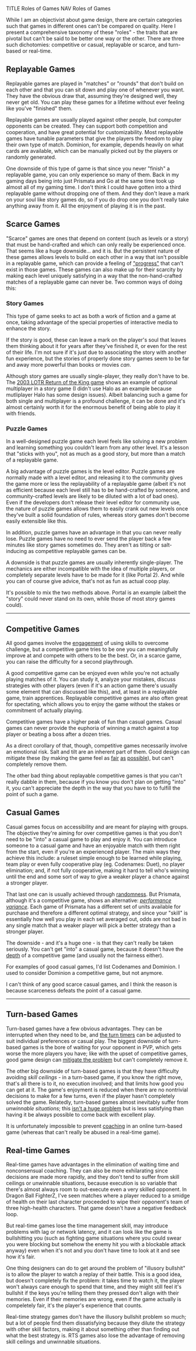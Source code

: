 TITLE Roles of Games
NAV Roles of Games

While I am an objectivist about game design, there are certain categories such that games in different ones can't be compared on quality. Here I present a comprehensive taxonomy of these "roles" - the traits that are pivotal but can't be said to be better one way or the other. There are three such dichotomies: competitive or casual, replayable or scarce, and turn-based or real-time.

## Replayable Games

Replayable games are played in "matches" or "rounds" that don't build on each other and that you can sit down and play one of whenever you want. They have the obvious draw that, assuming they're designed well, they never get old. You can play these games for a lifetime without ever feeling like you've "finished" them.

Replayable games are usually played against other people, but computer opponents can be created. They can support both competition and cooperation, and have great potential for customizability. Most replayable games have tunable parameters that give the players the freedom to play their own type of match. Dominion, for example, depends heavily on what cards are available, which can be manually picked out by the players or randomly generated.

One downside of this type of game is that since you never "finish" a replayable game, you can only experience so many of them. Back in my gaming days being into just Prismata and Go at the same time took up almost all of my gaming time. I don't think I could have gotten into a third replayable game without dropping one of them. And they don't leave a mark on your soul like story games do, so if you do drop one you don't really take anything away from it. All the enjoyment of playing it is in the past.

## Scarce Games

"Scarce" games are ones that depend on content (such as levels or a story) that must be hand-crafted and which can only really be experienced once. That seems like a huge downside... and it is. But the persistent nature of these games allows levels to build on each other in a way that isn't possible in a replayable game, which can provide a feeling of ["progress"](/protagonism/emotions) that can't exist in those games. These games can also make up for their scarcity by making each level uniquely satisfying in a way that the non-hand-crafted matches of a replayable game can never be. Two common ways of doing this:

<div class="indent">

### Story Games

This type of game seeks to act as both a work of fiction and a game at once, taking advantage of the special properties of interactive media to enhance the story.

If the story is good, these can leave a mark on the player's soul that leaves them thinking about it for years after they've finished it, or even for the rest of their life. I'm not sure if it's just due to associating the story with another fun experience, but the stories of properly done story games seem to be far and away more powerful than books or movies *can*.

Although story games are usually single-player, they really don't have to be. The [2003 LOTR Return of the King game](https://en.wikipedia.org/wiki/The_Lord_of_the_Rings:_The_Return_of_the_King_(video_game)) shows an example of optional multiplayer in a story game (I didn't use Halo as an example because mutliplayer Halo has some design issues). Albeit balancing such a game for both single and multiplayer is a profound challenge, it can be done and it's almost certainly worth it for the enormous benefit of being able to play it with friends.

### Puzzle Games

In a well-designed puzzle game each level feels like solving a new problem and learning something you couldn't learn from any other level. It's a lesson that "sticks with you", not as much as a good story, but more than a match of a replayable game.

A big advantage of puzzle games is the level editor. Puzzle games are normally made with a level editor, and releasing it to the community gives the game more or less the replayability of a replayable game (albeit it's not as efficient because each level still has to be hand-crafted by someone, and community-crafted levels are likely to be diluted with a lot of bad ones). Even if the developers don't release their level editor for community use, the nature of puzzle games allows them to easily crank out new levels once they've built a solid foundation of rules, whereas story games don't become easily extensible like this.

In addition, puzzle games have an advantage in that you can never really lose. Puzzle games have no need to ever send the player back a few minutes like story games sometimes do. They aren't as tilting or salt-inducing as competitive replayable games can be.

A downside is that puzzle games are usually inherently single-player. The mechanics are either incompatible with the idea of multiple players, or completely separate levels have to be made for it (like Portal 2). And while you can of course give advice, that's not as fun as actual coop play.
	
</div>

It's possible to mix the two methods above. Portal is an example (albeit the "story" could never stand on its own, while those of most story games could).

---

## Competitive Games

All good games involve the [engagement](/protagonism/emotions) of using skills to overcome challenge, but a competitive game tries to be one you can meaningfully improve at and compete with others to be the best. Or, in a scarce game, you can raise the difficulty for a second playthrough.

A good competitive game can be enjoyed even while you're not actually playing matches of it. You can study it, analyze your mistakes, discuss strategies with other players (even if it's an action game there's usually some element that can discussed like this), and, at least in a replayable game, train apprentices. Replayable competitive games are also often great for spectating, which allows you to enjoy the game without the stakes or commitment of actually playing.

Competitive games have a higher peak of fun than casual games. Casual games can never provide the euphoria of winning a match against a top player or beating a boss after a dozen tries.

As a direct corollary of that, though, competitive games necessarily involve an emotional risk. Salt and tilt are an inherent part of them. Good design can mitigate these (by making the game feel as [fair](punishment) [as](trial_and_error) [possible](cheap_difficulty)), but can't completely remove them.

The other bad thing about replayable competitive games is that you can't really dabble in them, because if you know you don't plan on getting "into" it, you can't appreciate the depth in the way that you have to to fulfill the point of such a game.

## Casual Games

Casual games focus on accessibility and are meant for playing with groups. The objective they're aiming for over competitive games is that you don't need to be "into" a casual game to play and enjoy it. You can introduce someone to a casual game and have an enjoyable match with them right from the start, even if you're an experienced player. The main ways they achieve this include: a ruleset simple enough to be learned while playing, team play or even fully cooperative play (eg. Codenames: Duet), no player elimination; and, if not fully cooperative, making it hard to tell who's winning until the end and some sort of way to give a weaker player a chance against a stronger player.

That last one can is usually achieved through [randomness](rng). But Prismata, although it's a competitive game, shows an alternative: [*performance variance*](deterministic_variety). Each game of Prismata has a different set of units available for purchase and therefore a different optimal strategy, and since your "skill" is essentially how well you play in each set averaged out, odds are not bad in any single match that a weaker player will pick a better strategy than a stronger player.

The downside - and it's a huge one - is that they can't really be taken seriously. You can't get "into" a casual game, because it doesn't have the [depth](depth) of a competitive game (and usually not the fairness either).

For examples of good casual games, I'd list Codenames and Dominion. I used to consider Dominion a competitive game, but not anymore.

I can't think of any good scarce casual games, and I think the reason is because scarceness defeats the point of a casual game.

---

## Turn-based Games

Turn-based games have a few obvious advantages. They can be interrupted when they need to be, and [the turn timers](turn_timers) can be adjusted to suit individual preferences or casual play. The biggest downside of turn-based games is the bore of waiting for your opponent in PVP, which gets worse the more players you have; like with the upset of competitive games, good game design can [mitigate the problem](turn_waiting) but can't completely remove it.

The other big downside of turn-based games is that they have difficulty avoiding *skill ceilings* - in a turn-based game, if you know the right move, that's all there is to it, no execution involved; and that limits how good you can get at it. The game's enjoyment is reduced when there are no nontrivial decisions to make for a few turns, even if the player hasn't completely solved the game. Relatedly, turn-based games almost inevitably suffer from *unwinnable situations*; this [isn't a huge problem](feedback_loops) but is less satisfying than having it be always possible to come back with excellent play.

It is unfortunately impossible to prevent [coaching](/protagonism/coaching) in an online turn-based game (whereas that can't really be abused in a real-time game).

## Real-time Games

Real-time games have advantages in the elimination of waiting time and nonconsensual coaching. They can also be more exhilarating since decisions are made more rapidly, and they don't tend to suffer from skill ceilings or unwinnable situations, because execution is so variable that there's almost always room to out-execute even a very skilled opponent. In Dragon Ball FighterZ, I've seen matches where a player reduced to a smidge of health on their last character proceeded to wipe their opponent's team of three high-health characters. That game doesn't have a negative feedback loop.

But real-time games lose the time management skill, may introduce problems with lag or network latency, and it can look like the game is bullshitting you (such as fighting game situations where you could swear you were blocking but somehow the enemy hit you with a blockable attack anyway) even when it's not and you don't have time to look at it and see how it's fair.

One thing designers can do to get around the problem of "illusory bullshit" is to allow the player to watch a replay of their battle. This is a good idea, but doesn't completely fix the problem: it takes time to watch it, the player won't always care enough to spend that time, and they might still feel it's bullshit if the keys you're telling them they pressed don't align with their memories. Even if their memories are wrong, even if the game actually is compeletely fair, it's the player's experience that counts.

Real-time strategy games don't have the illusory bullshit problem so much; but a lot of people find them dissatisfying because they dilute the strategy with other skill factors, making it about something other than finding out what the best strategy is. RTS games also lose the advantage of removing skill ceilings and unwinnable situations.

<!--
Skill types:
	Reading (Go, Chess)
	Strategic intuition (Prismata, Dominion, Go)
	Time management (turn-based games)
	Risk weighing (Samurai Spirit, Poker, CCGs)
	Understanding (forced on all puzzle games)
	Quick thinking (almost anything actually)
	Instinct training / reacting properly (Sekiro, CI)

	What about tactics in shooter games? Like minimizing exposure?
-->
